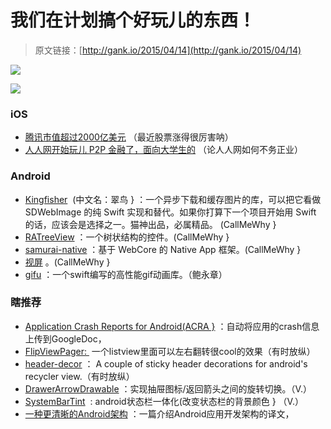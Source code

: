 # 我们在计划搞个好玩儿的东西！

> 原文链接：[http://gank.io/2015/04/14](http://gank.io/2015/04/14)

![](http://ww3.sinaimg.cn/large/610dc034gw1er4yt4dy15j20m80etwff.jpg)

![](http://ww1.sinaimg.cn/large/610dc034gw1er4yzsgubxj20dh0a23zj.jpg)

### iOS

* [腾讯市值超过2000亿美元](http://wallstreetcn.com/node/216576) （最近股票涨得很厉害呐）
* [人人网开始玩儿 P2P 金融了，面向大学生的](http://tech.sina.com.cn/i/2015) （论人人网如何不务正业）

### Android

* [Kingfisher](https://github.com/onevcat/Kingfisher) &nbsp;(中文名：翠鸟 } ：一个异步下载和缓存图片的库，可以把它看做 SDWebImage 的纯 Swift 实现和替代。如果你打算下一个项目开始用 Swift 的话，应该会是选择之一。猫神出品，必属精品。 (CallMeWhy }
* [RATreeView](https://github.com/Augustyniak/RATreeView) ：一个树状结构的控件。(CallMeWhy }
* [samurai-native](https://github.com/hackers) ：基于 WebCore 的 Native App 框架。(CallMeWhy }
* [视屏](http://www.objc.io/issue) 。(CallMeWhy }
* [gifu](https://github.com/kaishin/gifu) ：一个swift编写的高性能gif动画库。（鲍永章）

### 瞎推荐

* [Application Crash Reports for Android(ACRA }](https://github.com/ACRA/acra) ：自动将应用的crash信息上传到GoogleDoc，
* [FlipViewPager:&nbsp;](https://github.com/Yalantis/FlipViewPager.Draco) 一个listview里面可以左右翻转很cool的效果（有时放纵）
* [header-decor](https://github.com/edubarr/header) ：&nbsp;A couple of sticky header decorations for android&#39;s recycler view.（有时放纵）
* [DrawerArrowDrawable](https://github.com/ChrisRenke/DrawerArrowDrawable) ：实现抽屉图标/返回箭头之间的旋转切换。（V.）
* [SystemBarTint](https://github.com/jgilfelt/SystemBarTint) &nbsp;:&nbsp;android状态栏一体化(改变状态栏的背景颜色 }&nbsp;（V.）
* [一种更清晰的Android架构](http://zhuanlan.zhihu.com/tech) ：一篇介绍Android应用开发架构的译文，

